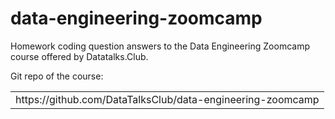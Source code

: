 # data-engineering-zoomcamp
Homework coding question answers to the Data Engineering Zoomcamp course offered by Datatalks.Club.

Git repo of the course:

<table>
    <tr>
        <td>https://github.com/DataTalksClub/data-engineering-zoomcamp</td>
    </tr>
</table> 
